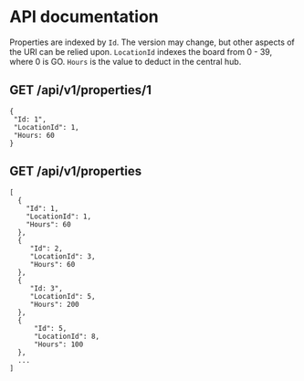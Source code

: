 # API documentation

Properties are indexed by `Id`. The version may change, but other aspects of the URI can be relied upon. `LocationId` indexes the board from 0 - 39, where 0 is GO. `Hours` is the value to deduct in the central hub.

## GET /api/v1/properties/1

    {
     "Id: 1",
     "LocationId": 1,
     "Hours: 60
    }

## GET /api/v1/properties

    [
      {
        "Id": 1,
        "LocationId": 1,
        "Hours": 60
      },
      {
         "Id": 2,
         "LocationId": 3,
         "Hours": 60
      },
      {
         "Id: 3",
         "LocationId": 5,
         "Hours": 200
      },
      {
          "Id": 5,
          "LocationId": 8,
          "Hours": 100
      },
      ...
    ]
    
